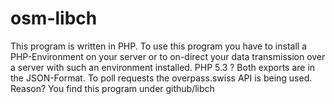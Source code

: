 # osm-libch
This program is written in PHP. To use this program you have to install a PHP-Environment on your server or to on-direct your data transmission over a server with such an environment installed.
PHP 5.3 ?
Both exports are in the JSON-Format.
To poll requests the overpass.swiss API is being used. Reason?
You find this program under github/libch
